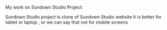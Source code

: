 My work on Sundown Studio Project.

Sundown Studio project is clone of Sundown Studio website 
It is better for tablet or laptop , or we can say that not for mobile screens 
